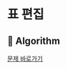 # 표 편집
## :100: Algorithm
[문제 바로가기](https://school.programmers.co.kr/learn/courses/30/lessons/81303)